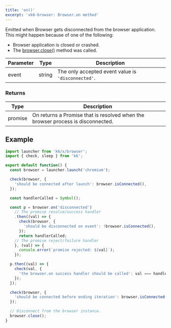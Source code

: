 ```yaml
---
title: 'on()'
excerpt: 'xk6-browser: Browser.on method'
---
```


<BrowserCompatibility/>

Emitted when Browser gets disconnected from the browser application. This might happen because of one of the following:

* Browser application is closed or crashed.
* The [browser.close()](/javascript-api/xk6-browser/browser/browser-close) method was called.

| Parameter | Type   | Description                                        |
| --------- | ------ | -------------------------------------------------- |
| event     | string | The only accepted event value is `'disconnected'`. |

### Returns

| Type    | Description                                                                     |
| ------- | ------------------------------------------------------------------------------- |
| promise | On returns a Promise that is resolved when the browser process is disconnected. |

## Example

<!-- eslint-skip -->

```javascript
import launcher from 'k6/x/browser';
import { check, sleep } from 'k6';

export default function() {
  const browser = launcher.launch('chromium');

  check(browser, {
    'should be connected after launch': browser.isConnected(),
  });

  const handlerCalled = Symbol();

  const p = browser.on('disconnected')
    // The promise resolve/success handler
    .then((val) => {
      check(browser, {
        'should be disconnected on event': !browser.isConnected(),
      });
      return handlerCalled;
    // The promise reject/failure handler
    }, (val) => {
      console.error(`promise rejected: ${val}`);
    });

  p.then((val) => {
    check(val, {
      'the browser.on success handler should be called': val === handlerCalled,
    });
  });

  check(browser, {
    'should be connected before ending iteration': browser.isConnected(),
  });

  // Disconnect from the browser instance.
  browser.close();
}
```